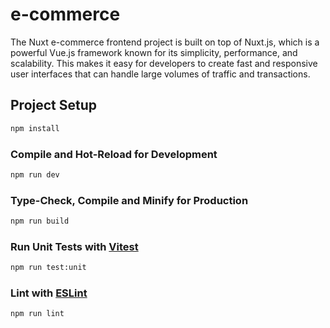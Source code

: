 # e-commerce

The Nuxt e-commerce frontend project is built on top of Nuxt.js, which is a powerful Vue.js framework known for its simplicity, performance, and scalability. This makes it easy for developers to create fast and responsive user interfaces that can handle large volumes of traffic and transactions.

## Project Setup

```sh
npm install
```

### Compile and Hot-Reload for Development

```sh
npm run dev
```

### Type-Check, Compile and Minify for Production

```sh
npm run build
```

### Run Unit Tests with [Vitest](https://vitest.dev/)

```sh
npm run test:unit
```

### Lint with [ESLint](https://eslint.org/)

```sh
npm run lint
```
